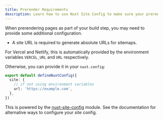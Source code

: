 ```yaml
---
title: Prerender Requirements
description: Learn how to use Nuxt Site Config to make sure your prerendering build step works.
---
```


When prerendering pages as part of your build step, you may need to provide some additional configuration.

- A site URL is required to generate absolute URLs for sitemaps.

For Vercel and Netlify, this is automatically provided by the environment variables `VERCEL_URL` and `URL` respectively.

Otherwise, you can provide it in your `nuxt.config`:

```ts
export default defineNuxtConfig({
  site: {
    // if not using environment variables
    url: 'https://example.com',
  },
})
```

This is powered by the [nuxt-site-config](https://github.com/harlan-zw/nuxt-site-config) module.
See the documentation for alternative ways to configure your site config.
